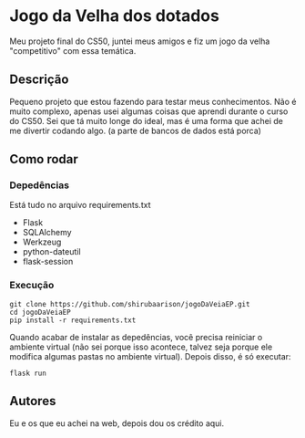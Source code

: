 # Jogo da Velha dos dotados

Meu projeto final do CS50, juntei meus amigos e fiz um jogo da velha "competitivo" com essa temática.

## Descrição

Pequeno projeto que estou fazendo para testar meus conhecimentos.
Não é muito complexo, apenas usei algumas coisas que aprendi durante o curso do CS50. Sei que tá muito longe do ideal, mas é uma forma que achei de me divertir codando algo. (a parte de bancos de dados está porca)

## Como rodar

### Depedências

Está tudo no arquivo requirements.txt
* Flask
* SQLAlchemy
* Werkzeug
* python-dateutil
* flask-session 

### Execução

```
git clone https://github.com/shirubaarison/jogoDaVeiaEP.git
cd jogoDaVeiaEP
pip install -r requirements.txt
```

Quando acabar de instalar as depedências, você precisa reiniciar o ambiente virtual (não sei porque isso acontece, talvez seja porque ele modifica algumas pastas no ambiente virtual).
Depois disso, é só executar:

```
flask run
```

## Autores

Eu e os que eu achei na web, depois dou os crédito aqui.